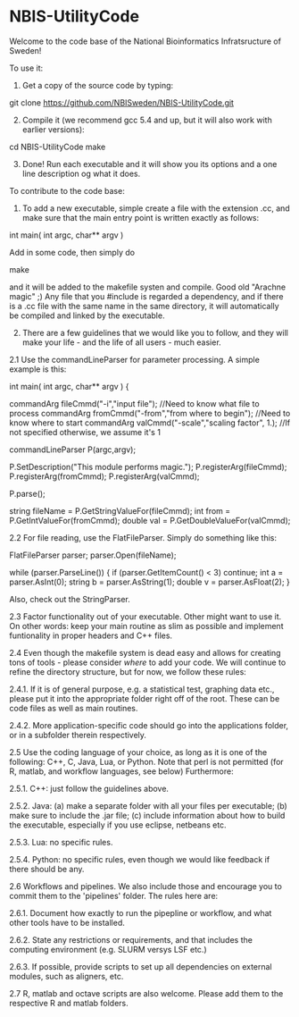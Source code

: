# NBIS-UtilityCode

Welcome to the code base of the National Bioinformatics Infratsructure of Sweden!

To use it:
1. Get a copy of the source code by typing:

git clone https://github.com/NBISweden/NBIS-UtilityCode.git

2. Compile it (we recommend gcc 5.4 and up, but it will also work with earlier versions):

cd NBIS-UtilityCode
make

3. Done! Run each executable and it will show you its options and a one line description og what it does.


To contribute to the code base:

1. To add a new executable, simple create a file with the extension .cc, and make sure that the main entry point is written exactly as follows:

int main( int argc, char** argv )

Add in some code, then simply do

make

and it will be added to the makefile systen and compile. Good old "Arachne magic" ;)
Any file that you #include is regarded a dependency, and if there is a .cc file with the same name in the same directory, it will automatically be compiled and linked by the executable.

2. There are a few guidelines that we would like you to follow, and they will make your life - and the life of all users - much easier. 

2.1 Use the commandLineParser for parameter processing. A simple example is this:

int main( int argc, char** argv )
{

  commandArg<string> fileCmmd("-i","input file"); //Need to know what file to process
  commandArg<int> fromCmmd("-from","from where to begin"); //Need to know where to start
  commandArg<double> valCmmd("-scale","scaling factor", 1.); //If not specified otherwise, we assume it's 1

  commandLineParser P(argc,argv);
  
  P.SetDescription("This module performs magic.");
  P.registerArg(fileCmmd);
  P.registerArg(fromCmmd);
  P.registerArg(valCmmd);
 
  P.parse();
  
  string fileName = P.GetStringValueFor(fileCmmd);
  int from = P.GetIntValueFor(fromCmmd);
  double val = P.GetDoubleValueFor(valCmmd);
 
2.2 For file reading, use the FlatFileParser. Simply do something like this:

  FlatFileParser parser;
  parser.Open(fileName);

  while (parser.ParseLine()) {
    if (parser.GetItemCount() < 3)
      continue;
    int a = parser.AsInt(0);
    string b = parser.AsString(1);
    double v = parser.AsFloat(2);
  }

Also, check out the StringParser.


2.3 Factor functionality out of your executable. Other might want to use it. On other words: keep your main routine as slim as possible and implement funtionality in proper headers and C++ files.

2.4 Even though the makefile system is dead easy and allows for creating tons of tools - please consider *where* to add your code.
We will continue to refine the directory structure, but for now, we follow these rules:

2.4.1. If it is of general purpose, e.g. a statistical test, graphing data etc., please put it into the appropriate folder right off of the root. These can be code files as well as main routines.

2.4.2. More application-specific code should go into the applications folder, or in a subfolder therein respectively. 


2.5 Use the coding language of your choice, as long as it is one of the following: C++, C, Java, Lua, or Python. Note that perl is not permitted (for R, matlab, and workflow languages, see below) Furthermore:

2.5.1. C++: just follow the guidelines above.

2.5.2. Java: (a) make a separate folder with all your files per executable; (b) make sure to include the .jar file; (c) include information about how to build the executable, especially if you use eclipse, netbeans etc.

2.5.3. Lua: no specific rules.

2.5.4. Python: no specific rules, even though we would like feedback if there should be any.


2.6 Workflows and pipelines. We also include those and encourage you to commit them to the 'pipelines' folder. The rules here are:

2.6.1. Document how exactly to run the pipepline or workflow, and what other tools have to be installed. 

2.6.2. State any restrictions or requirements, and that includes the computing environment (e.g. SLURM versys LSF etc.)

2.6.3. If possible, provide scripts to set up all dependencies on external modules, such as aligners, etc.


2.7 R, matlab and octave scripts are also welcome. Please add them to the respective R and matlab folders.



